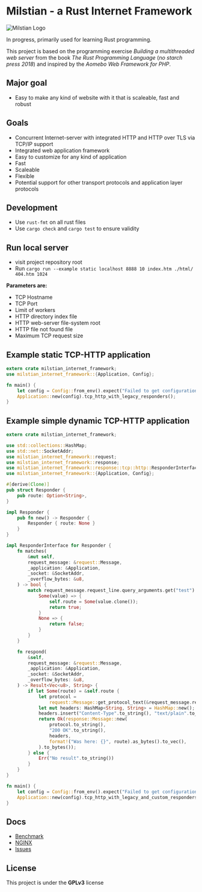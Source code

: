 # Milstian - a Rust Internet Framework

![Milstian Logo](https://raw.githubusercontent.com/cjohansson/milstian-rust-internet-framework/master/html/img/logo1-modified.jpg)

In progress, primarily used for learning Rust programming.

This project is based on the programming exercise *Building a multithreaded web server* from the book *The Rust Programming Language* (*no starch press 2018*) and inspired by the *Aomebo Web Framework for PHP*.

## Major goal
* Easy to make any kind of website with it that is scaleable, fast and robust

## Goals
* Concurrent Internet-server with integrated HTTP and HTTP over TLS via TCP/IP support
* Integrated web application framework
* Easy to customize for any kind of application
* Fast
* Scaleable
* Flexible
* Potential support for other transport protocols and application layer protocols

## Development

* Use `rust-fmt` on all rust files
* Use `cargo check` and `cargo test` to ensure validity

## Run local server

* visit project repository root
* Run `cargo run --example static localhost 8888 10 index.htm ./html/ 404.htm 1024`

**Parameters are:**
* TCP Hostname
* TCP Port
* Limit of workers
* HTTP directory index file
* HTTP web-server file-system root
* HTTP file not found file
* Maximum TCP request size

## Example static TCP-HTTP application

``` rust
extern crate milstian_internet_framework;
use milstian_internet_framework::{Application, Config};

fn main() {
    let config = Config::from_env().expect("Failed to get configuration from environment");
    Application::new(config).tcp_http_with_legacy_responders();
}
```

## Example simple dynamic TCP-HTTP application

``` rust
extern crate milstian_internet_framework;

use std::collections::HashMap;
use std::net::SocketAddr;
use milstian_internet_framework::request;
use milstian_internet_framework::response;
use milstian_internet_framework::response::tcp::http::ResponderInterface;
use milstian_internet_framework::{Application, Config};

#[derive(Clone)]
pub struct Responder {
    pub route: Option<String>,
}

impl Responder {
    pub fn new() -> Responder {
        Responder { route: None }
    }
}

impl ResponderInterface for Responder {
    fn matches(
        &mut self,
        request_message: &request::Message,
        _application: &Application,
        _socket: &SocketAddr,
        _overflow_bytes: &u8,
    ) -> bool {
        match request_message.request_line.query_arguments.get("test") {
            Some(value) => {
                self.route = Some(value.clone());
                return true;
            }
            None => {
                return false;
            }
        }
    }

    fn respond(
        &self,
        request_message: &request::Message,
        _application: &Application,
        _socket: &SocketAddr,
        _overflow_bytes: &u8,
    ) -> Result<Vec<u8>, String> {
        if let Some(route) = &self.route {
            let protocol =
                request::Message::get_protocol_text(&request_message.request_line.protocol);
            let mut headers: HashMap<String, String> = HashMap::new();
            headers.insert("Content-Type".to_string(), "text/plain".to_string());
            return Ok(response::Message::new(
                protocol.to_string(),
                "200 OK".to_string(),
                headers,
                format!("Was here: {}", route).as_bytes().to_vec(),
            ).to_bytes());
        } else {
            Err("No result".to_string())
        }
    }
}

fn main() {
    let config = Config::from_env().expect("Failed to get configuration from environment");
    Application::new(config).tcp_http_with_legacy_and_custom_responders(Box::new(Responder::new()));
}
```

## Docs

* [Benchmark](docs/BENCHMARK.md)
* [NGINX](docs/NGINX.md)
* [Issues](docs/ISSUES.md)

## License

This project is under the **GPLv3** license
